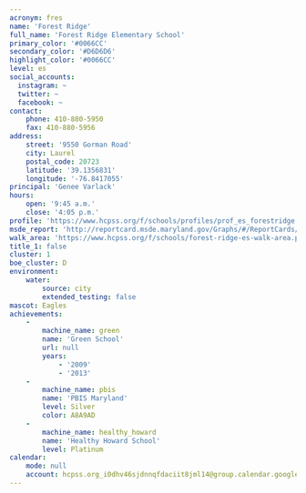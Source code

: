 ```yaml
---
acronym: fres
name: 'Forest Ridge'
full_name: 'Forest Ridge Elementary School'
primary_color: '#0066CC'
secondary_color: '#D6D6D6'
highlight_color: '#0066CC'
level: es
social_accounts:
  instagram: ~
  twitter: ~
  facebook: ~
contact:
    phone: 410-880-5950
    fax: 410-880-5956
address:
    street: '9550 Gorman Road'
    city: Laurel
    postal_code: 20723
    latitude: '39.1356831'
    longitude: '-76.8417055'
principal: 'Genee Varlack'
hours:
    open: '9:45 a.m.'
    close: '4:05 p.m.'
profile: 'https://www.hcpss.org/f/schools/profiles/prof_es_forestridge.pdf'
msde_report: 'http://reportcard.msde.maryland.gov/Graphs/#/ReportCards/ReportCardSchool/1//1/13/0622/'
walk_area: 'https://www.hcpss.org/f/schools/forest-ridge-es-walk-area.pdf'
title_1: false
cluster: 1
boe_cluster: D
environment:
    water:
        source: city
        extended_testing: false
mascot: Eagles
achievements:
    -
        machine_name: green
        name: 'Green School'
        url: null
        years:
            - '2009'
            - '2013'
    -
        machine_name: pbis
        name: 'PBIS Maryland'
        level: Silver
        color: A8A9AD
    -
        machine_name: healthy_howard
        name: 'Healthy Howard School'
        level: Platinum
calendar:
    mode: null
    account: hcpss.org_i0dhv46sjdnnqfdaciit8jml14@group.calendar.google.com
---
```

